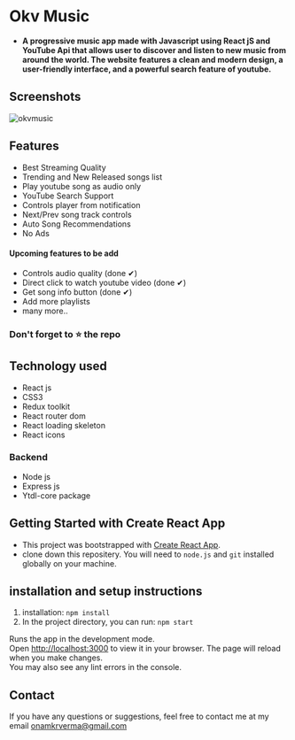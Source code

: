 # Okv Music 
 - **A progressive music app made with Javascript using React jS and YouTube Api that allows user to discover and listen to new music from around the world. The website features a clean and modern design, a user-friendly interface, and a powerful search feature of youtube.**
 
 ## Screenshots

 ![okvmusic](https://user-images.githubusercontent.com/106578262/224484464-6ef06a58-9aba-4f3e-99ac-150857672f2b.png)



## Features 
 - Best Streaming Quality
 - Trending and New Released songs list
 - Play youtube song as audio only
 - YouTube Search Support
 - Controls player from notification
 - Next/Prev song track controls
 - Auto Song Recommendations
 - No Ads

 
 
 #### Upcoming features to be add 
  - Controls audio quality (done ✔)
 - Direct click to watch youtube video (done ✔)
 - Get song info button (done ✔)
 - Add more playlists
 - many more..
 
 ### Don't forget to :star: the repo
 
 
## Technology used 
 - React js
 - CSS3
 - Redux toolkit
 - React router dom
 - React loading skeleton
 - React icons
 
 ### Backend 
 - Node js
 - Express js
 - Ytdl-core package 

 
## Getting Started with Create React App
 - This project was bootstrapped with [Create React App](https://github.com/facebook/create-react-app).
 - clone down this repositery. You will need to `node.js` and `git` installed globally on your machine.


## installation and setup instructions
1. installation: `npm install`
2. In the project directory, you can run: `npm start`

Runs the app in the development mode.\
Open [http://localhost:3000](http://localhost:3000) to view it in your browser.
The page will reload when you make changes.\
You may also see any lint errors in the console.


## Contact
If you have any questions or suggestions, feel free to contact me at my email onamkrverma@gmail.com


